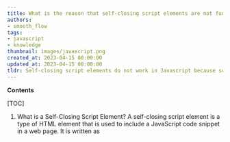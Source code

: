 ```yaml
---
title: What is the reason that self-closing script elements are not functioning?
authors:
- smooth_flow
tags:
- javascript
- knowledge
thumbnail: images/javascript.png
created_at: 2023-04-15 00:00:00
updated_at: 2023-04-15 00:00:00
tldr: Self-closing script elements do not work in Javascript because script elements are not allowed to be self-closed.
---
```


**Contents**

[TOC]

1. What is a Self-Closing Script Element?
A self-closing script element is a type of HTML element that is used to include a JavaScript code snippet in a web page. It is written as <script/> and is usually placed within the <head> tags of the HTML document.

2. Why Don't Self-Closing Script Elements Work in Javascript?
Self-closing script elements do not work in JavaScript because the language does not recognize them. The syntax of JavaScript requires that all HTML elements must be opened and closed with a start and end tag. This means that a self-closing script element will be interpreted as an invalid HTML element and will not be processed by the browser.

3. What Are the Alternatives?
The alternative to using a self-closing script element is to use a standard script element with a start and end tag. This will ensure that the JavaScript code snippet is properly interpreted and executed by the browser.

4. What Are the Benefits?
Using a standard script element with a start and end tag will ensure that the JavaScript code snippet is properly interpreted and executed by the browser. This will help to reduce errors and ensure that the code is executed as expected. It also helps to make the code more readable and easier to maintain.
